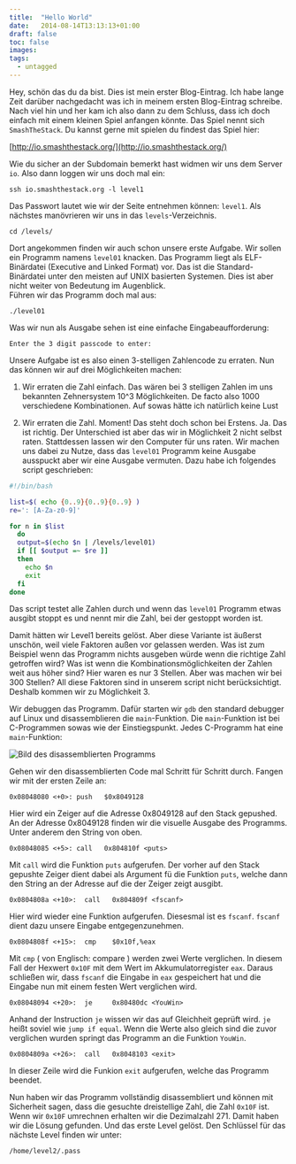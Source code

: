 ```yaml
---
title:  "Hello World"
date:   2014-08-14T13:13:13+01:00
draft: false
toc: false
images:
tags:
  - untagged
---
```


Hey, schön das du da bist. Dies ist mein erster Blog-Eintrag. Ich habe lange Zeit darüber nachgedacht was ich in meinem ersten Blog-Eintrag schreibe. Nach viel hin und her kam ich also dann zu dem Schluss, dass ich doch einfach mit einem kleinen Spiel anfangen könnte. Das Spiel nennt sich `SmashTheStack`. Du kannst gerne mit spielen du findest das Spiel hier:  

[http://io.smashthestack.org/](http://io.smashthestack.org/)

Wie du sicher an der Subdomain bemerkt hast widmen wir uns dem Server `io`. Also dann loggen wir uns doch mal ein:  

`ssh io.smashthestack.org -l level1`

Das Passwort lautet wie wir der Seite entnehmen können: `level1`. Als nächstes manövrieren wir uns in das `levels`-Verzeichnis.

`cd /levels/`

Dort angekommen finden wir auch schon unsere erste Aufgabe. Wir sollen ein Programm namens `level01` knacken. Das Programm liegt als ELF-Binärdatei (Executive and Linked Format) vor. Das ist die Standard-Binärdatei unter den meisten auf UNIX basierten Systemen. Dies ist aber nicht weiter von Bedeutung im Augenblick.  
Führen wir das Programm doch mal aus:  

`./level01`

Was wir nun als Ausgabe sehen ist eine einfache Eingabeaufforderung:  

`Enter the 3 digit passcode to enter:`  

Unsere Aufgabe ist es also einen 3-stelligen Zahlencode zu erraten. Nun das können wir auf drei Möglichkeiten machen:  

1. Wir erraten die Zahl einfach. Das wären bei 3 stelligen Zahlen im uns bekannten Zehnersystem 10^3 Möglichkeiten. De facto also 1000 verschiedene Kombinationen. Auf sowas hätte ich natürlich keine Lust

2. Wir erraten die Zahl. Moment! Das steht doch schon bei Erstens. Ja. Das ist richtig. Der Unterschied ist aber das wir in Möglichkeit 2 nicht selbst raten. Stattdessen lassen wir den Computer für uns raten. Wir machen uns dabei zu Nutze, dass das `level01` Programm keine Ausgabe ausspuckt aber wir eine Ausgabe vermuten. Dazu habe ich folgendes script geschrieben:  

```bash
#!/bin/bash

list=$( echo {0..9}{0..9}{0..9} )
re=': [A-Za-z0-9]'

for n in $list
  do  
  output=$(echo $n | /levels/level01)
  if [[ $output =~ $re ]]
  then
    echo $n
    exit 
  fi  
done
```

Das script testet alle Zahlen durch und wenn das `level01` Programm etwas ausgibt stoppt es und nennt mir die Zahl, bei der gestoppt worden ist.  

Damit hätten wir Level1 bereits gelöst. Aber diese Variante ist äußerst unschön, weil viele Faktoren außen vor gelassen werden. Was ist zum Beispiel wenn das Programm nichts ausgeben würde wenn die richtige Zahl getroffen wird? Was ist wenn die Kombinationsmöglichkeiten der Zahlen weit aus höher sind? Hier waren es nur 3 Stellen. Aber was machen wir bei 300 Stellen?
All diese Faktoren sind in unserem script nicht berücksichtigt. Deshalb kommen wir zu Möglichkeit 3.

Wir debuggen das Programm. Dafür starten wir `gdb` den standard debugger auf Linux und disassemblieren die `main`-Funktion. Die `main`-Funktion ist bei C-Programmen sowas wie der Einstiegspunkt. Jedes C-Programm hat eine `main`-Funktion:  

![Bild des disassemblierten Programms](storage/img/level01.png) 

Gehen wir den disassemblierten Code mal Schritt für Schritt durch. Fangen wir mit der ersten Zeile an:  

`0x08048080 <+0>: push   $0x8049128`

Hier wird ein Zeiger auf die Adresse 0x8049128 auf den Stack gepushed. An der Adresse 0x8049128 finden wir die visuelle Ausgabe des Programms. Unter anderem den String von oben.  

`0x08048085 <+5>: call   0x804810f <puts>`

Mit `call` wird die Funktion `puts` aufgerufen. Der vorher auf den Stack gepushte Zeiger dient dabei als Argument fü die Funktion `puts`, welche dann den String an der Adresse auf die der Zeiger zeigt ausgibt.

`0x0804808a <+10>:  call   0x804809f <fscanf>`

Hier wird wieder eine Funktion aufgerufen. Diesesmal ist es `fscanf`. `fscanf` dient dazu unsere Eingabe entgegenzunehmen. 

`0x0804808f <+15>:  cmp    $0x10f,%eax`

Mit `cmp` ( von Englisch: compare ) werden zwei Werte verglichen. In diesem Fall der Hexwert `0x10F` mit dem Wert im Akkumulatorregister `eax`. Daraus schließen wir, dass `fscanf` die Eingabe in `eax` gespeichert hat und die Eingabe nun mit einem festen Wert verglichen wird. 

`0x08048094 <+20>:  je     0x80480dc <YouWin>`

Anhand der Instruction `je` wissen wir das auf Gleichheit geprüft wird. `je` heißt soviel wie `jump if equal`. Wenn die Werte also gleich sind die zuvor verglichen wurden springt das Programm an die Funktion `YouWin`.

`0x0804809a <+26>:  call   0x8048103 <exit>`

In dieser Zeile wird die Funkion `exit` aufgerufen, welche das Programm beendet.

Nun haben wir das Programm vollständig disassembliert und können mit Sicherheit sagen, dass die gesuchte dreistellige Zahl, die Zahl `0x10F` ist. Wenn wir `0x10F` umrechnen erhalten wir die Dezimalzahl 271. Damit haben wir die Lösung gefunden. Und das erste Level gelöst.
Den Schlüssel für das nächste Level finden wir unter:

`/home/level2/.pass`
